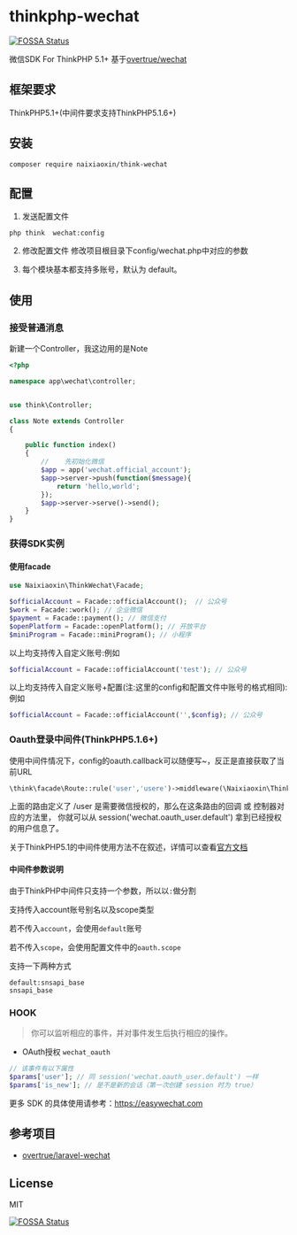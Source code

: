 # thinkphp-wechat
[![FOSSA Status](https://app.fossa.io/api/projects/git%2Bgithub.com%2Fqiqizjl%2Fthink-wechat.svg?type=shield)](https://app.fossa.io/projects/git%2Bgithub.com%2Fqiqizjl%2Fthink-wechat?ref=badge_shield)

微信SDK For ThinkPHP 5.1+ 基于[overtrue/wechat](https://github.com/overtrue/wechat)

## 框架要求
ThinkPHP5.1+(中间件要求支持ThinkPHP5.1.6+)

## 安装
~~~
composer require naixiaoxin/think-wechat 
~~~

## 配置
1. 发送配置文件
~~~
php think  wechat:config
~~~

2. 修改配置文件
修改项目根目录下config/wechat.php中对应的参数

3. 每个模块基本都支持多账号，默认为 default。
  

## 使用
### 接受普通消息
新建一个Controller，我这边用的是Note
```php
<?php

namespace app\wechat\controller;


use think\Controller;

class Note extends Controller
{

    public function index()
    {
        //    先初始化微信
        $app = app('wechat.official_account');
        $app->server->push(function($message){
            return 'hello,world';
        });
        $app->server->serve()->send();
    }
}
```
### 获得SDK实例
#### 使用facade
```php
use Naixiaoxin\ThinkWechat\Facade;

$officialAccount = Facade::officialAccount();  // 公众号
$work = Facade::work(); // 企业微信
$payment = Facade::payment(); // 微信支付
$openPlatform = Facade::openPlatform(); // 开放平台
$miniProgram = Facade::miniProgram(); // 小程序  
```
以上均支持传入自定义账号:例如
```php
$officialAccount = Facade::officialAccount('test'); // 公众号
```

以上均支持传入自定义账号+配置(注:这里的config和配置文件中账号的格式相同):例如
```php
$officialAccount = Facade::officialAccount('',$config); // 公众号
```

### Oauth登录中间件(ThinkPHP5.1.6+)
使用中间件情况下，config的oauth.callback可以随便写~，反正是直接获取了当前URL
```php
\think\facade\Route::rule('user','usere')->middleware(\Naixiaoxin\ThinkWechat\Middleware\OauthMiddleware::class);
```

上面的路由定义了 /user 是需要微信授权的，那么在这条路由的回调 或 控制器对应的方法里， 你就可以从 session('wechat.oauth_user.default') 拿到已经授权的用户信息了。


关于ThinkPHP5.1的中间件使用方法不在叙述，详情可以查看[官方文档](https://www.kancloud.cn/manual/thinkphp5_1/564279)

#### 中间件参数说明
由于ThinkPHP中间件只支持一个参数，所以以`:`做分割

支持传入account账号别名以及scope类型

若不传入`account`，会使用`default`账号

若不传入`scope`，会使用配置文件中的`oauth.scope`

支持一下两种方式
```
default:snsapi_base
snsapi_base
```

### HOOK
> 你可以监听相应的事件，并对事件发生后执行相应的操作。
- OAuth授权 `wechat_oauth`

```php
// 该事件有以下属性
$params['user']; // 同 session('wechat.oauth_user.default') 一样
$params['is_new']; // 是不是新的会话（第一次创建 session 时为 true）
```
更多 SDK 的具体使用请参考：https://easywechat.com

## 参考项目
- [overtrue/laravel-wechat](https://raw.githubusercontent.com/overtrue/laravel-wechat)

## License

MIT

[![FOSSA Status](https://app.fossa.io/api/projects/git%2Bgithub.com%2Fqiqizjl%2Fthink-wechat.svg?type=large)](https://app.fossa.io/projects/git%2Bgithub.com%2Fqiqizjl%2Fthink-wechat?ref=badge_large)